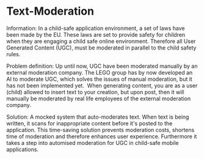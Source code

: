 # Text-Moderation
Information: In a child-safe application environment, a set of laws have been made by the EU. These laws are set to provide safety for children when they are engaging a child safe online environment. Therefore all User Generated Content (UGC), must be moderated in parallel to the child safety rules. 

Problem definition: Up until now, UGC have been moderated manually by an external moderation company. The LEGO group has by now developed an AI to moderate UGC, which solves the issues of manual moderation, but it has not been implemented yet.  When generating content, you are as a user (child) allowed to insert text to your creation, but upon post, then it will manually be moderated by real life employees of the external moderation company.

Solution: A mocked system that auto-moderates text. When text is being written, it scans for inappropriate content before it's posted to the application. This time-saving solution prevents moderation costs, shortens time of moderation and therefore enhances user experience. Furthermore it takes a step into automised moderation for UGC in child-safe mobile applications.
